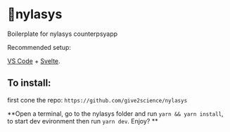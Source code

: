 # 💫nylasys

Boilerplate for nylasys counterpsyapp

Recommended setup: 

[VS Code](https://code.visualstudio.com/) + [Svelte](https://marketplace.visualstudio.com/items?itemName=svelte.svelte-vscode).

## To install:

first cone the repo: 
`https://github.com/give2science/nylasys`

**Open a terminal, go to the nylasys folder and run `yarn && yarn install`, to start dev evironment then run `yarn dev`. Enjoy? **

